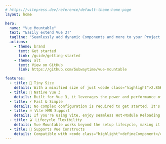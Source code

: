 ```yaml
---
# https://vitepress.dev/reference/default-theme-home-page
layout: home

hero:
  name: "Vue Mountable"
  text: "Easily extend Vue 3!"
  tagline: "Seamlessly add dynamic Components and more to your Project!"
  actions:
    - theme: brand
      text: Get started
      link: /guide/getting-started
    - theme: alt
      text: View on GitHub
      link: https://github.com/Subwaytime/vue-mountable

features:
  - title: 🤏 Tiny Size
    details: With a minified size of just <code class="highlight">2.85KB</code>, Vue Mountable is lightweight and won't bloat your application.
  - title: 💚 Native Vue 3
    details: Built for Vue 3, it leverages the power and performance of the latest Vue.js version.
  - title: ⚡ Fast & Simple
    details: No complex configuration is required to get started. It's designed to be straightforward and easy to integrate into your projects.
  - title: 🔥 Vite HMR Support
    details: If you're using Vite, enjoy seamless Hot-Module Reloading for faster development.
  - title: 🫒 Lifecycle Flexibility
    details: Vue Mountable works beyond the setup lifecycle, making it versatile for different parts of your app.
  - title: 🌊 Supports Vue Constructs
    details: Compatible with <code class="highlight">defineComponent</code>, <code class="highlight">defineAsyncComponent</code>, <code class="highlight">h</code>, and more Vue constructs for maximum flexibility.
---
```

